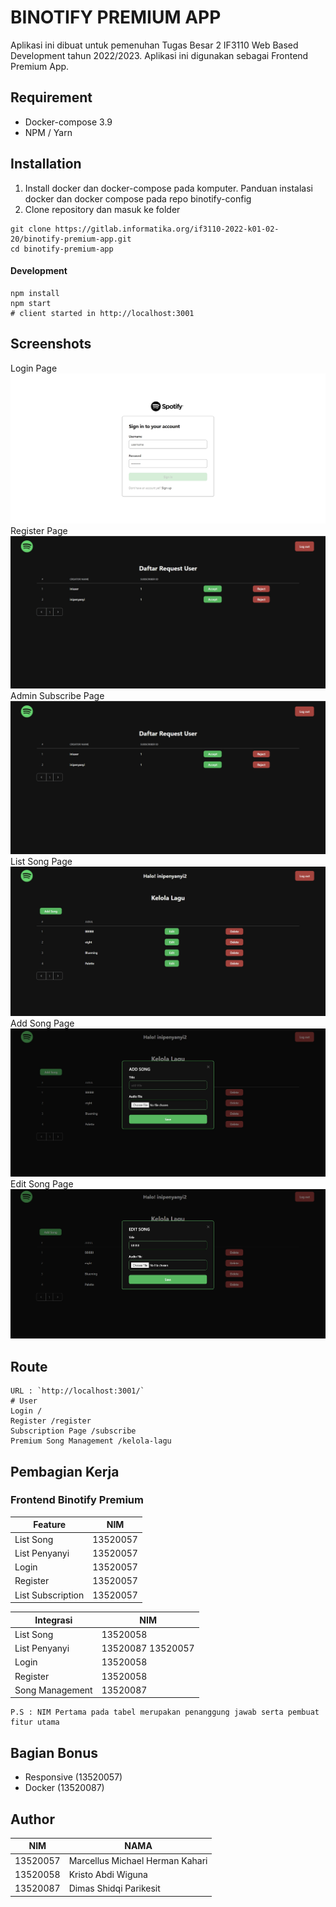 # BINOTIFY PREMIUM APP

Aplikasi ini dibuat untuk pemenuhan Tugas Besar 2 IF3110 Web Based Development tahun 2022/2023.
Aplikasi ini digunakan sebagai Frontend Premium App.

## Requirement
- Docker-compose 3.9
- NPM / Yarn

## Installation
1. Install docker dan docker-compose pada komputer. Panduan instalasi docker dan docker compose pada repo binotify-config
2. Clone repository dan masuk ke folder
```
git clone https://gitlab.informatika.org/if3110-2022-k01-02-20/binotify-premium-app.git
cd binotify-premium-app
```

#### Development
```
npm install
npm start
# client started in http://localhost:3001
```

## Screenshots
Login Page
![Login Page](/screenshot/login.jpg)
Register Page
![Register Page](/screenshot/admin.jpg)
Admin Subscribe Page
![Admin Subscribe Page](/screenshot/admin.jpg)
List Song Page
![List Song Page](/screenshot/listlagu.jpg)
Add Song Page
![Add Song Page](/screenshot/tambahlagu.jpg)
Edit Song Page
![Edit Song Page](/screenshot/editlagu.jpg)

## Route
```
URL : `http://localhost:3001/`
# User
Login /
Register /register
Subscription Page /subscribe
Premium Song Management /kelola-lagu
```

## Pembagian Kerja

### Frontend Binotify Premium
Feature | NIM
--- | ---
List Song | 13520057
List Penyanyi | 13520057
Login| 13520057
Register | 13520057
List Subscription | 13520057

Integrasi | NIM
--- | ---
List Song | 13520058
List Penyanyi | 13520087 13520057
Login| 13520058
Register | 13520058
Song Management | 13520087

```
P.S : NIM Pertama pada tabel merupakan penanggung jawab serta pembuat fitur utama
```

## Bagian Bonus
- Responsive (13520057)
- Docker (13520087)

## Author
NIM | NAMA
--- | ---
13520057 | Marcellus Michael Herman Kahari
13520058 | Kristo Abdi Wiguna
13520087 | Dimas Shidqi Parikesit